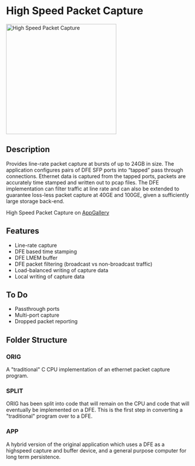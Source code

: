 # High Speed Packet Capture
<img src="../github/icon.png" alt="High Speed Packet Capture" height="300" width="300"/>

## Description
Provides line-rate packet capture at bursts of up to 24GB in size. The application configures pairs of DFE SFP ports into “tapped” pass through connections. Ethernet data is captured from the tapped ports, packets are accurately time stamped and written out to pcap files. The DFE implementation can filter traffic at line rate and can also be extended to guarantee loss-less packet capture at 40GE and 100GE, given a sufficiently large storage back-end.


High Speed Packet Capture on [AppGallery](http://appgallery.maxeler.com/)

## Features
* Line-rate capture
* DFE based time stamping
* DFE LMEM buffer
* DFE packet filtering (broadcast vs non-broadcast traffic)
* Load-balanced writing of capture data
* Local writing of capture data

## To Do
* Passthrough ports
* Multi-port capture
* Dropped packet reporting

## Folder Structure

### ORIG
A "traditional" C CPU implementation of an ethernet packet capture program.

### SPLIT
ORIG has been split into code that will remain on the CPU and code that will eventually be implemented on a DFE. This is the first step in converting a "traditional" program over to a DFE.

### APP
A hybrid version of the original application which uses a DFE as a highspeed capture and buffer device, and a general purpose computer for long term persistence.
